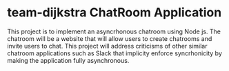 # team-dijkstra ChatRoom Application

This project is to implement an asyncrhonous chatroom using Node js. The chatroom will be a website that will allow users to create chatrooms and invite users to chat. This project will address criticisms of other similar chatroom applications such as Slack that implicity enforce syncrhonicity by making the application fully asynchronous.

